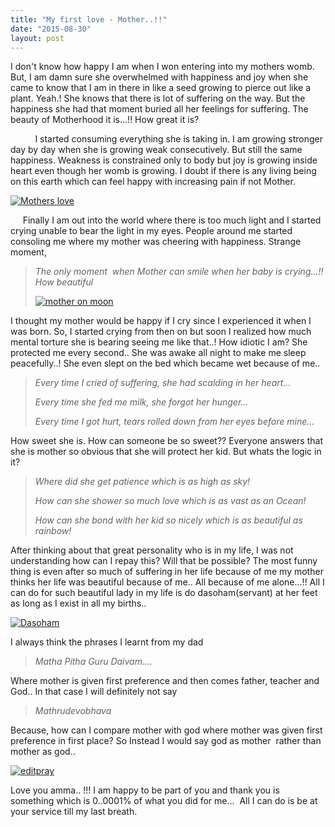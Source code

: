 ```yaml
---
title: "My first love - Mother..!!"
date: "2015-08-30"
layout: post
---
```


I don't know how happy I am when I won entering into my mothers womb. But, I am damn sure she overwhelmed with happiness and joy when she came to know that I am in there in like a seed growing to pierce out like a plant. Yeah.! She knows that there is lot of suffering on the way. But the happiness she had that moment buried all her feelings for suffering. The beauty of Motherhood it is...!! How great it is?

          I started consuming everything she is taking in. I am growing stronger day by day when she is growing weak consecutively. But still the same happiness. Weakness is constrained only to body but joy is growing inside heart even though her womb is growing. I doubt if there is any living being on this earth which can feel happy with increasing pain if not Mother.

[![Mothers love](https://pramodrps.files.wordpress.com/2015/08/m2.jpg?w=172)](https://pramodrps.files.wordpress.com/2015/08/m2.jpg)

     Finally I am out into the world where there is too much light and I started crying unable to bear the light in my eyes. People around me started consoling me where my mother was cheering with happiness. Strange moment,

> _The only moment_  _when_ _Mother can smile when her baby is crying...!! How beautiful_
> 
> [![mother on moon](https://pramodrps.files.wordpress.com/2015/08/m3.jpg?w=239)](https://pramodrps.files.wordpress.com/2015/08/m3.jpg)

I thought my mother would be happy if I cry since I experienced it when I was born. So, I started crying from then on but soon I realized how much mental torture she is bearing seeing me like that..! How idiotic I am? She protected me every second.. She was awake all night to make me sleep peacefully..! She even slept on the bed which became wet because of me..

> _Every time I cried of suffering, she had scalding in her heart..._
> 
> _Every time she fed me milk, she forgot her hunger..._
> 
> _Every time I got hurt, tears rolled down from her eyes before mine..._

How sweet she is. How can someone be so sweet?? Everyone answers that she is mother so obvious that she will protect her kid. But whats the logic in it?

> _Where did she get patience which is as high as sky!_
> 
> _How can she shower so much love which is as vast as an Ocean!_
> 
> _How can she bond with her kid so nicely which is as beautiful as rainbow!_

After thinking about that great personality who is in my life, I was not understanding how can I repay this? Will that be possible? The most funny thing is even after so much of suffering in her life because of me my mother thinks her life was beautiful because of me.. All because of me alone...!! All I can do for such beautiful lady in my life is do dasoham(servant) at her feet as long as I exist in all my births..

[![Dasoham](https://pramodrps.files.wordpress.com/2015/08/m4.jpg?w=290)](https://pramodrps.files.wordpress.com/2015/08/m4.jpg)

I always think the phrases I learnt from my dad

> _Matha Pitha Guru Daivam...._

Where mother is given first preference and then comes father, teacher and God.. In that case I will definitely not say

> _Mathrudevobhava_

Because, how can I compare mother with god where mother was given first preference in first place? So Instead I would say god as mother  rather than mother as god..

[![editpray](https://pramodrps.files.wordpress.com/2015/08/m11.jpg?w=267)](https://pramodrps.files.wordpress.com/2015/08/m11.jpg)

Love you amma.. !!! I am happy to be part of you and thank you is something which is 0..0001% of what you did for me...  All I can do is be at your service till my last breath.
